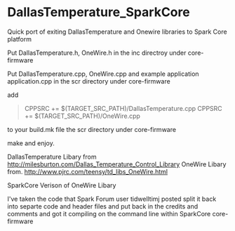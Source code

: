DallasTemperature_SparkCore
===========================

Quick port of exiting DallasTemperature and Onewire libraries to Spark Core platform

Put DallasTemperature.h, OneWire.h in the inc directroy under core-firmware

Put DallasTemperature.cpp, OneWire.cpp and example application application.cpp in the scr directory under core-firmware

add 

>CPPSRC += $(TARGET_SRC_PATH)/DallasTemperature.cpp
>CPPSRC += $(TARGET_SRC_PATH)/OneWire.cpp

to your build.mk file the scr directory under core-firmware

make and enjoy.



DallasTemperature Libary from 
http://milesburton.com/Dallas_Temperature_Control_Library
OneWire Libary from.
http://www.pjrc.com/teensy/td_libs_OneWire.html

SparkCore Verison of OneWire Libary 

I've taken the code that Spark Forum user tidwelltimj posted 
split it back into separte code and header files and put back in the 
credits and comments and got it compiling on the command line within SparkCore core-firmware

